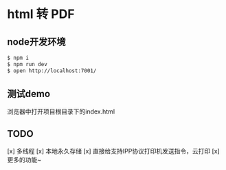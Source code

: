 # html 转 PDF

## node开发环境

```bash
$ npm i
$ npm run dev
$ open http://localhost:7001/
```

## 测试demo

浏览器中打开项目根目录下的index.html


## TODO

[x] 多线程
[x] 本地永久存储
[x] 直接给支持IPP协议打印机发送指令，云打印
[x] 更多的功能~